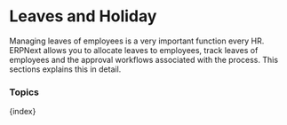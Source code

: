 <!-- add-breadcrumbs -->
# Leaves and Holiday
Managing leaves of employees is a very important function every HR. ERPNext allows you to allocate leaves to employees, track leaves of employees and the approval workflows associated with the process. This sections explains this in detail.

### Topics

{index}
